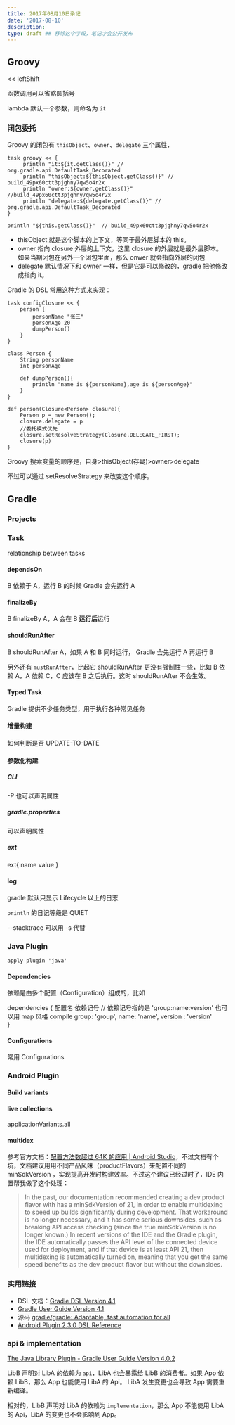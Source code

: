 ```yaml
---
title: 2017年08月10日杂记
date: '2017-08-10'
description:
type: draft ## 移除这个字段，笔记才会公开发布
---
```


## Groovy

<< leftShift

函数调用可以省略圆括号

lambda 默认一个参数，则命名为 `it`

### 闭包委托

Groovy 的闭包有 `thisObject`、`owner`、`delegate` 三个属性，


    task groovy << {
         println "it:${it.getClass()}" // org.gradle.api.DefaultTask_Decorated
         println "thisObject:${thisObject.getClass()}" // build_49px60ctt3pjghny7qw5o4r2x
         println "owner:${owner.getClass()}"  //build_49px60ctt3pjghny7qw5o4r2x
         println "delegate:${delegate.getClass()}" // org.gradle.api.DefaultTask_Decorated
    }
    
    println "${this.getClass()}"  // build_49px60ctt3pjghny7qw5o4r2x
    

- thisObject 就是这个脚本的上下文，等同于最外层脚本的 this。
- owner 指向 closure 外层的上下文，这里 closure 的外层就是最外层脚本。如果当期闭包在另外一个闭包里面，那么 onwer 就会指向外层的闭包
- delegate 默认情况下和 owner 一样，但是它是可以修改的，gradle 把他修改成指向 it。

Gradle 的 DSL 常用这种方式来实现：

    task configClosure << {
        person {
            personName "张三"
            personAge 20
            dumpPerson()
        }
    }
       
    class Person {
        String personName
        int personAge
       
        def dumpPerson(){
            println "name is ${personName},age is ${personAge}"
        }
    }
       
    def person(Closure<Person> closure){
        Person p = new Person();
        closure.delegate = p
        //委托模式优先
        closure.setResolveStrategy(Closure.DELEGATE_FIRST);
        closure(p)
    }
    
Groovy 搜索变量的顺序是，自身>thisObject(存疑)>owner>delegate

不过可以通过 setResolveStrategy 来改变这个顺序。


## Gradle 


### Projects


### Task

relationship between tasks

#### dependsOn

 B 依赖于 A，运行 B 的时候 Gradle 会先运行 A
 
#### finalizeBy

B finalizeBy A，A 会在 B **运行后**运行

#### shouldRunAfter

B shouldRunAfter A，如果 A 和 B 同时运行， Gradle 会先运行 A 再运行 B

另外还有 `mustRunAfter`，比起它 shouldRunAfter 更没有强制性一些，比如 B 依赖 A，A 依赖 C，C 应该在 B 之后执行。这时 shouldRunAfter 不会生效。


#### Typed Task

Gradle 提供不少任务类型，用于执行各种常见任务


#### 增量构建

如何判断是否 UPDATE-TO-DATE

#### 参数化构建

##### CLI

-P 也可以声明属性

##### gradle.properties

可以声明属性

##### ext

ext{
  name value
}

#### log

gradle 默认只显示 Lifecycle 以上的日志

`println` 的日记等级是 QUIET


--stacktrace 可以用 -s 代替


### Java Plugin

    apply plugin 'java'
    
#### Dependencies

依赖是由多个配置（Configuration）组成的，比如

dependencies {
   配置名 依赖记号
   // 依赖记号指的是 'group:name:version'
   也可以用 map 风格
   compile group: 'group', name: 'name', version : 'version'   
}



#### Configurations


常用 Configurations


    
### Android Plugin

#### Build variants


#### live collections

applicationVariants.all



#### multidex

参考官方文档：[配置方法数超过 64K 的应用 | Android Studio](https://developer.android.com/studio/build/multidex.html)，不过文档有个坑，文档建议用用不同产品风味（productFlavors）来配置不同的 minSdkVersion ，实现提高开发时构建效率。不过这个建议已经过时了，IDE 内置帮我做了这个处理：


> In the past, our documentation recommended creating a dev product flavor with has a minSdkVersion of 21, in order to enable multidexing to speed up builds significantly during development.  That workaround is no longer necessary, and it has some serious downsides, such as breaking API access checking (since the true minSdkVersion is no longer known.)  In recent versions of the IDE and the Gradle plugin, the IDE automatically passes the API level of the connected device used for deployment, and if that device is at least API 21, then multidexing is automatically turned on, meaning that you get the same speed benefits as the dev product flavor but without the downsides.


### 实用链接


- DSL 文档：[Gradle DSL Version 4.1](https://docs.gradle.org/current/dsl/index.html)
- [Gradle User Guide Version 4.1](https://docs.gradle.org/current/userguide/userguide.html)
- 源码 [gradle/gradle: Adaptable, fast automation for all](https://github.com/gradle/gradle)
- [Android Plugin 2.3.0 DSL Reference](https://google.github.io/android-gradle-dsl/current/)


### api & implementation

[The Java Library Plugin - Gradle User Guide Version 4.0.2](https://docs.gradle.org/current/userguide/java_library_plugin.html)

LibB 声明对 LibA 的依赖为 `api`，LibA 也会暴露给 LibB 的消费者。如果 App 依赖 LibB，那么 App 也能使用 LibA 的 Api。 LibA 发生变更也会导致 App 需要重新编译。

相对的，LibB 声明对 LibA 的依赖为 `implementation`，那么 App 不能使用 LibA 的 Api，LibA 的变更也不会影响到 App。
